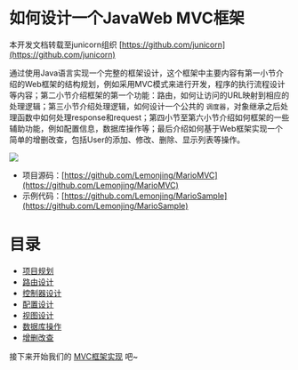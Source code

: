 # 如何设计一个JavaWeb MVC框架

本开发文档转载至junicorn组织 [https://github.com/junicorn](https://github.com/junicorn) 

通过使用Java语言实现一个完整的框架设计，这个框架中主要内容有第一小节介绍的Web框架的结构规划，例如采用MVC模式来进行开发，程序的执行流程设计等内容；第二小节介绍框架的第一个功能：路由，如何让访问的URL映射到相应的处理逻辑；第三小节介绍处理逻辑，如何设计一个公共的 `调度器`，对象继承之后处理函数中如何处理response和request；第四小节至第六小节介绍如何框架的一些辅助功能，例如配置信息，数据库操作等；最后介绍如何基于Web框架实现一个简单的增删改查，包括User的添加、修改、删除、显示列表等操作。

![](http://i.imgur.com/QH8SRfB.png)

- 项目源码：[https://github.com/Lemonjing/MarioMVC](https://github.com/Lemonjing/MarioMVC)
- 示例代码：[https://github.com/Lemonjing/MarioSample](https://github.com/Lemonjing/MarioSample)

# 目录

* [项目规划](1.plan.md)
* [路由设计](2.route.md)
* [控制器设计](3.controller.md)
* [配置设计](4.config.md)
* [视图设计](5.view.md)
* [数据库操作](6.dbutil.md)
* [增删改查](7.crud.md)

接下来开始我们的 [MVC框架实现](1.plan.md) 吧~
